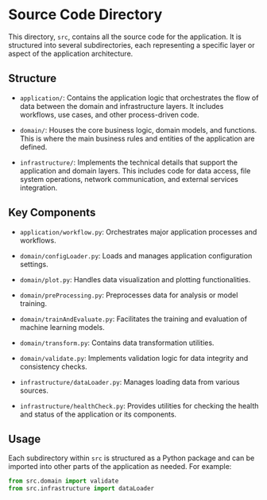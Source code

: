 # Source Code Directory

This directory, `src`, contains all the source code for the application. It is structured into several subdirectories, each representing a specific layer or aspect of the application architecture.

## Structure

- `application/`: Contains the application logic that orchestrates the flow of data between the domain and infrastructure layers. It includes workflows, use cases, and other process-driven code.

- `domain/`: Houses the core business logic, domain models, and functions. This is where the main business rules and entities of the application are defined.

- `infrastructure/`: Implements the technical details that support the application and domain layers. This includes code for data access, file system operations, network communication, and external services integration.

## Key Components

- `application/workflow.py`: Orchestrates major application processes and workflows.

- `domain/configLoader.py`: Loads and manages application configuration settings.
- `domain/plot.py`: Handles data visualization and plotting functionalities.
- `domain/preProcessing.py`: Preprocesses data for analysis or model training.
- `domain/trainAndEvaluate.py`: Facilitates the training and evaluation of machine learning models.
- `domain/transform.py`: Contains data transformation utilities.
- `domain/validate.py`: Implements validation logic for data integrity and consistency checks.

- `infrastructure/dataLoader.py`: Manages loading data from various sources.
- `infrastructure/healthCheck.py`: Provides utilities for checking the health and status of the application or its components.

## Usage

Each subdirectory within `src` is structured as a Python package and can be imported into other parts of the application as needed. For example:

```python
from src.domain import validate
from src.infrastructure import dataLoader
```
